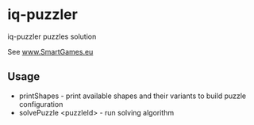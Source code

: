 # iq-puzzler

iq-puzzler puzzles solution

See www.SmartGames.eu

## Usage

* printShapes - print available shapes and their variants to build puzzle configuration
* solvePuzzle \<puzzleId\> - run solving algorithm
